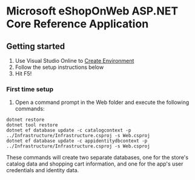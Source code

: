 # Microsoft eShopOnWeb ASP.NET Core Reference Application


## Getting started

1. Use Visual Studio Online to [Create Environment](https://online.dev.core.vsengsaas.visualstudio.com/environments/new?name=eShopOnWeb&repo=andysterland/eShopOnWeb&instanceType=premiumWindows)
1. Follow the setup instructions below
1. Hit F5!

### First time setup 

1. Open a command prompt in the Web folder and execute the following commands:

```
dotnet restore
dotnet tool restore
dotnet ef database update -c catalogcontext -p ../Infrastructure/Infrastructure.csproj -s Web.csproj
dotnet ef database update -c appidentitydbcontext -p ../Infrastructure/Infrastructure.csproj -s Web.csproj
```

These commands will create two separate databases, one for the store's catalog data and shopping cart information, and one for the app's user credentials and identity data.
